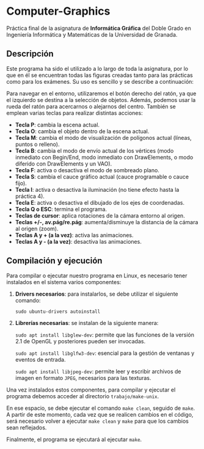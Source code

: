 # Computer-Graphics

Práctica final de la asignatura de **Informática Gráfica** del Doble Grado en Ingeniería Informática y Matemáticas de la Universidad de Granada.

## Descripción

Este programa ha sido el utilizado a lo largo de toda la asignatura, por lo que en él se encuentran todas las figuras creadas tanto para las prácticas como para los exámenes. Su uso es sencillo y se describe a continuación:

Para navegar en el entorno, utilizaremos el botón derecho del ratón, ya que el izquierdo se destina a la selección de objetos. Además, podemos usar la rueda del ratón para acercarnos o alejarnos del centro. También se emplean varias teclas para realizar distintas acciones:

- **Tecla P**: cambia la escena actual.
- **Tecla O**: cambia el objeto dentro de la escena actual.
- **Tecla M**: cambia el modo de visualización de polígonos actual (líneas, puntos o relleno).
- **Tecla B**: cambia el modo de envío actual de los vértices (modo inmediato con Begin/End, modo inmediato con DrawElements, o modo diferido con DrawElements y un VAO).
- **Tecla F**: activa o desactiva el modo de sombreado plano.
- **Tecla S**: cambia el cauce gráfico actual (cauce programable o cauce fijo).
- **Tecla I**: activa o desactiva la iluminación (no tiene efecto hasta la
práctica 4).
- **Tecla E**: activa o desactiva el dibujado de los ejes de coordenadas.
- **Tecla Q o ESC**: termina el programa.
- **Teclas de cursor**: aplica rotaciones de la cámara entorno al origen.
- **Teclas +/-, av.pág/re.pág**: aumenta/disminuye la distancia de la cámara al origen (zoom).
- **Teclas A y + (a la vez)**: activa las animaciones.
- **Teclas A y - (a la vez)**: desactiva las animaciones.

## Compilación y ejecución

Para compilar o ejecutar nuestro programa en Linux, es necesario tener instalados en el sistema varios componentes:

1. **Drivers necesarios**: para instalarlos, se debe utilizar el siguiente comando:

    ``sudo ubuntu-drivers autoinstall``

2. **Librerías necesarias**: se instalan de la siguiente manera:

    ``sudo apt install libglew-dev``: permite que las funciones de la versión 2.1 de OpenGL y posteriores pueden ser invocadas.

    ``sudo apt install libglfw3-dev``: esencial para la gestión de ventanas y eventos de entrada.

    ``sudo apt install libjpeg-dev``: permite leer y escribir archivos de imagen en formato ``JPEG``, necesarios para las texturas.

Una vez instalados estos componentes, para compilar y ejecutar el programa debemos acceder al directorio ``trabajo/make-unix``. 

En ese espacio, se debe ejecutar el comando ``make clean``, seguido de ``make``. A partir de este momento, cada vez que se realicen cambios en el código, será necesario volver a ejecutar ``make clean`` y ``make`` para que los cambios sean reflejados.

Finalmente, el programa se ejecutará al ejecutar ``make``.
